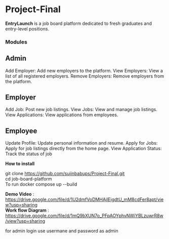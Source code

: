 # Project-Final
**EntryLaunch** is  a job board platform dedicated to fresh graduates and entry-level positions.   

### **Modules**  
## **Admin**  
Add Employer: Add new employers to the platform.
View Employers: View a list of all registered employers.
Remove Employers: Remove employers from the platform.  
## **Employer**  
Add Job: Post new job listings.
View Jobs: View and manage job listings.
View Applications: View applications from employees.  
## **Employee**  
Update Profile: Update personal information and resume.
Apply for Jobs: Apply for job listings directly from the home page.
View Application Status: Track the status of job   

**How to install**  

git clone https://github.com/sujinbabups/Project-Final.git  
cd job-board-platform  
To run  docker compose up --build  

**Demo Video** : https://drive.google.com/file/d/1U2dmfVoDMHAjlEjgdtU_mM8cdFer8apt/view?usp=sharing  
**Work flow Diagram** : https://drive.google.com/file/d/1mQ9bXUN7o_PFpAOYphvNWiYBLzuwrR8w/view?usp=sharing  

for admin login use usermane and password as admin






